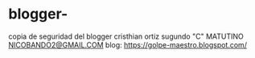 # blogger-
copia de seguridad del blogger
cristhian ortiz
sugundo "C" MATUTINO
NICOBANDO2@GMAIL.COM
blog: https://golpe-maestro.blogspot.com/
